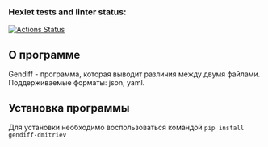 ### Hexlet tests and linter status:
[![Actions Status](https://github.com/VAN4SH/python-project-50/actions/workflows/hexlet-check.yml/badge.svg)](https://github.com/VAN4SH/python-project-50/actions)

## О программе
Gendiff - программа, которая выводит различия между двумя файлами. Поддерживаемые форматы: json, yaml.

## Установка программы
Для установки необходимо воспользоваться командой ```pip install gendiff-dmitriev```

